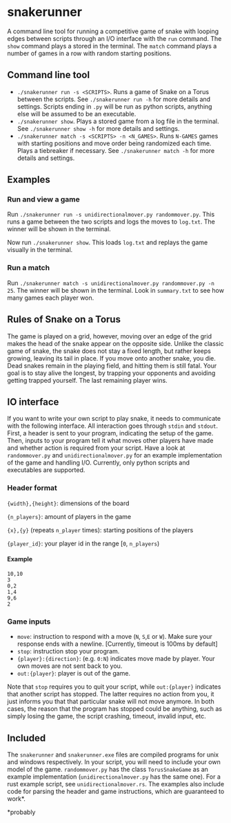 # snakerunner
A command line tool for running a competitive game of snake with looping edges between scripts through an I/O interface with the `run` command. The `show` command plays a stored in the terminal. The `match` command plays a number of games in a row with random starting positions. 

## Command line tool
- `./snakerunner run -s <SCRIPTS>`. Runs a game of Snake on a Torus between the scripts. See `./snakerunner run -h` for more details and settings. Scripts ending in `.py` will be run as python scripts, anything else will be assumed to be an executable.
- `./snakerunner show`. Plays a stored game from a log file in the terminal. See `./snakerunner show -h` for more details and settings.
- `./snakerunner match -s <SCRIPTS> -n <N_GAMES>`. Runs `N-GAMES` games with starting positions and move order being randomized each time. Plays a tiebreaker if necessary.  See `./snakerunner match -h` for more details and settings.


## Examples
### Run and view a game
Run `./snakerunner run -s unidirectionalmover.py randommover.py`. This runs a game between the two scripts and logs the moves to `log.txt`. The winner will be shown in the terminal.

Now run `./snakerunner show`. This loads `log.txt` and replays the game visually in the terminal.

### Run a match
Run `./snakerunner match -s unidirectionalmover.py randommover.py -n 25`. The winner will be shown in the terminal. Look in `summary.txt` to see how many games each player won.

## Rules of Snake on a Torus
The game is played on a grid, however, moving over an edge of the grid makes the head of the snake appear on the opposite side. Unlike the classic game of snake, the snake does not stay a fixed length, but rather keeps growing, leaving its tail in place. If you move onto another snake, you die. Dead snakes remain in the playing field, and hitting them is still fatal. Your goal is to stay alive the longest, by trapping your opponents and avoiding getting trapped yourself. The last remaining player wins. 

## IO interface
If you want to write your own script to play snake, it needs to communicate with the following interface. All interaction goes through `stdin` and `stdout`. First, a header is sent to your program, indicating the setup of the game. Then, inputs to your program tell it what moves other players have made and whether action is required from your script. Have a look at `randommover.py` and `unidirectionalmover.py` for an example implementation of the game and handling I/O. Currently, only python scripts and executables are supported.

### Header format
`{width},{height}`: dimensions of the board

`{n_players}`: amount of players in the game

`{x},{y}` (repeats `n_player` times): starting positions of the players

`{player_id}`: your player id in the range [`0`, `n_players`)
#### Example 
```
10,10
3
0,2
1,4
9,6
2
```

### Game inputs
- `move`: instruction to respond with a move (`N`, `S`,`E` or `W`). Make sure your response ends with a newline. [Currently, timeout is 100ms by default]
- `stop`: instruction stop your program. 
- `{player}:{direction}`: (e.g. `0:N`) indicates move made by player. Your own moves are not sent back to you.
- `out:{player}`: player is out of the game.
  
Note that `stop` requires you to quit your script, while `out:{player}` indicates that another script has stopped. The latter requires no action from you, it just informs you that that particular snake will not move anymore. In both cases, the reason that the program has stopped could be anything, such as simply losing the game, the script crashing, timeout, invalid input, etc. 

## Included
The `snakerunner` and `snakerunner.exe` files are compiled programs for unix and windows respectively. In your script, you will need to include your own model of the game. `randommover.py` has the class `TorusSnakeGame` as an example implementation (`unidirectionalmover.py` has the same one). For a rust example script, see `unidirectionalmover.rs`. The examples also include code for parsing the header and game instructions, which are guaranteed to work*.

*probably
